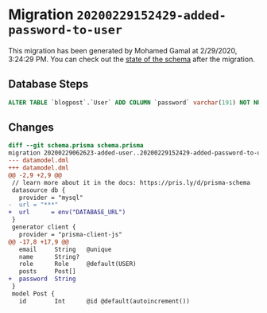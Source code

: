 # Migration `20200229152429-added-password-to-user`

This migration has been generated by Mohamed Gamal at 2/29/2020, 3:24:29 PM.
You can check out the [state of the schema](./schema.prisma) after the migration.

## Database Steps

```sql
ALTER TABLE `blogpost`.`User` ADD COLUMN `password` varchar(191) NOT NULL DEFAULT '' ;
```

## Changes

```diff
diff --git schema.prisma schema.prisma
migration 20200229062623-added-user..20200229152429-added-password-to-user
--- datamodel.dml
+++ datamodel.dml
@@ -2,9 +2,9 @@
 // learn more about it in the docs: https://pris.ly/d/prisma-schema
 datasource db {
   provider = "mysql"
-  url = "***"
+  url      = env("DATABASE_URL")
 }
 generator client {
   provider = "prisma-client-js"
@@ -17,8 +17,9 @@
   email     String   @unique
   name      String?
   role      Role     @default(USER)
   posts     Post[]
+  password  String
 }
 model Post {
   id        Int      @id @default(autoincrement())
```


